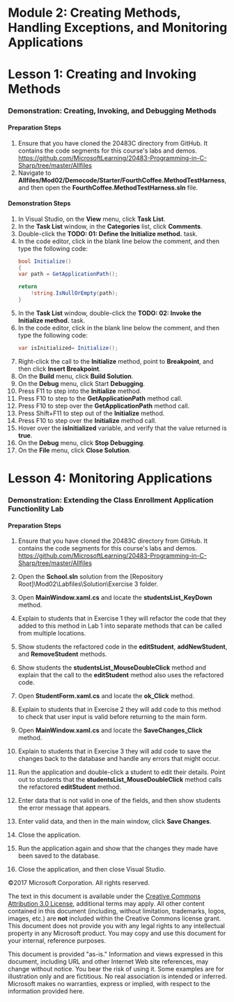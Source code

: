 # Module 2: Creating Methods, Handling Exceptions, and Monitoring Applications

# Lesson 1: Creating and Invoking Methods

### Demonstration: Creating, Invoking, and Debugging Methods

#### Preparation Steps

1. Ensure that you have cloned the 20483C directory from GitHub. It contains the code segments for this course's labs and demos. https://github.com/MicrosoftLearning/20483-Programming-in-C-Sharp/tree/master/Allfiles
2. Navigate to **Allfiles/Mod02/Democode/Starter/FourthCoffee.MethodTestHarness**, and then open the **FourthCoffee.MethodTestHarness.sln** file.

#### Demonstration Steps

1.	In Visual Studio, on the **View** menu, click **Task List**.
2.	In the **Task List** window, in the **Categories** list, click **Comments**.
3.	Double-click the **TODO: 01: Define the Initialize method.** task.
4.	In the code editor, click in the blank line below the comment, and then type the following code:
    ```cs
    bool Initialize()
    {
    var path = GetApplicationPath();

    return
        !string.IsNullOrEmpty(path);
    } 
    ```
5.	In the **Task List** window, double-click the **TODO: 02: Invoke the Initialize method.** task.
6.	In the code editor, click in the blank line below the comment, and then type the following code:
    ```cs
    var isInitialized= Initialize();
    ```
7.	Right-click the call to the **Initialize** method, point to **Breakpoint**, and then click **Insert Breakpoint**.
8.	On the **Build** menu, click **Build Solution**.
9.	On the **Debug** menu, click Start **Debugging**.
10.	Press F11 to step into the **Initialize** method.
11.	Press F10 to step to the **GetApplicationPath** method call.
12.	Press F10 to step over the **GetApplicationPath** method call.
13.	Press Shift+F11 to step out of the **Initialize** method.
14.	Press F10 to step over the **Initialize** method call.
15.	Hover over the **isInitialized** variable, 
and verify that the value returned is **true**.
16.	On the **Debug** menu, click **Stop Debugging**.
17.	On the **File** menu, click **Close Solution**.


# Lesson 4: Monitoring Applications

### Demonstration: Extending the Class Enrollment Application Functionlity Lab

#### Preparation Steps

1. Ensure that you have cloned the 20483C directory from GitHub. It contains the code segments for this course's labs and demos. https://github.com/MicrosoftLearning/20483-Programming-in-C-Sharp/tree/master/Allfiles

1.  Open the **School.sln** solution from the
    [Repository Root]\\Mod02\\Labfiles\\Solution\\Exercise 3 folder.
2.  Open **MainWindow.xaml.cs** and locate the **studentsList_KeyDown** method.
3.  Explain to students that in Exercise 1 they will refactor the code that they
    added to this method in Lab 1 into separate methods that can be called from
    multiple locations.
4.  Show students the refactored code in the **editStudent**, **addNewStudent**,
    and **RemoveStudent** methods.
5.  Show students the **studentsList_MouseDoubleClick** method and explain that
    the call to the **editStudent** method also uses the refactored code.
6.  Open **StudentForm.xaml.cs** and locate the **ok_Click** method.
7.  Explain to students that in Exercise 2 they will add code to this method to
    check that user input is valid before returning to the main form.
8.  Open **MainWindow.xaml.cs** and locate the **SaveChanges_Click** method.
9.  Explain to students that in Exercise 3 they will add code to save the
    changes back to the database and handle any errors that might occur.
10. Run the application and double-click a student to edit their details. Point
    out to students that the **studentsList_MouseDoubleClick** method calls the
    refactored **editStudent** method.
11. Enter data that is not valid in one of the fields, and then show students
    the error message that appears.
12. Enter valid data, and then in the main window, click **Save Changes**.
13. Close the application.
14. Run the application again and show that the changes they made have been
    saved to the database.
15. Close the application, and then close Visual Studio.



©2017 Microsoft Corporation. All rights reserved.

The text in this document is available under the  [Creative Commons Attribution 3.0 License](https://creativecommons.org/licenses/by/3.0/legalcode), additional terms may apply. All other content contained in this document (including, without limitation, trademarks, logos, images, etc.) are  **not**  included within the Creative Commons license grant. This document does not provide you with any legal rights to any intellectual property in any Microsoft product. You may copy and use this document for your internal, reference purposes.

This document is provided &quot;as-is.&quot; Information and views expressed in this document, including URL and other Internet Web site references, may change without notice. You bear the risk of using it. Some examples are for illustration only and are fictitious. No real association is intended or inferred. Microsoft makes no warranties, express or implied, with respect to the information provided here.
